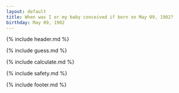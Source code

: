 ```yaml
---
layout: default
title: When was I or my baby conceived if born on May 09, 1902?
birthday: May 09, 1902
---
```


{% include header.md %}

{% include guess.md %}

{% include calculate.md %}

{% include safety.md %}

{% include footer.md %}



